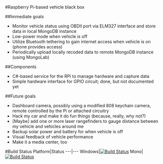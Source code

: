 #Raspberry Pi-based vehicle black box

##Immediate goals
* Monitor vehicle status using OBDII port via ELM327 interface and store data in local MongoDB instance
* Low-power mode when vehicle is off
* Utilize Bluetooth tethering to gain internet access when vehicle is on (phone provides access)
* Periodically upload locally recoded data to remote MongoDB instance (using MongoLab)

##Components
* C#-based service for the RPi to manage hardware and capture data
* Simple hardware interface for GPIO circuit; done, but not documented yet

##Future goals
* Dashboard camera, possibly using a modified 808 keychain camera, remote controlled by the Pi or attached circuitry
* Hack my car and make it do fun things (because, really, why not?)
* [Maybe] add one or more laser rangefinders to gauge distance between my vehicle and vehicles around me
* Backup solar power and battery for when vehicle is off
* Visual feedback of vehicle performance
* Make it a media center, too

#Build Status
Platform|Status
---|---
Windows|[![Build Status](https://ci.appveyor.com/api/projects/status/0cmerh78ba1jn18q?svg=true)](https://ci.appveyor.com/project/chrispyduck/sharpberry)
Mono|[![Build Status](https://travis-ci.org/chrispyduck/sharpberry.svg)](https://travis-ci.org/chrispyduck/sharpberry)

